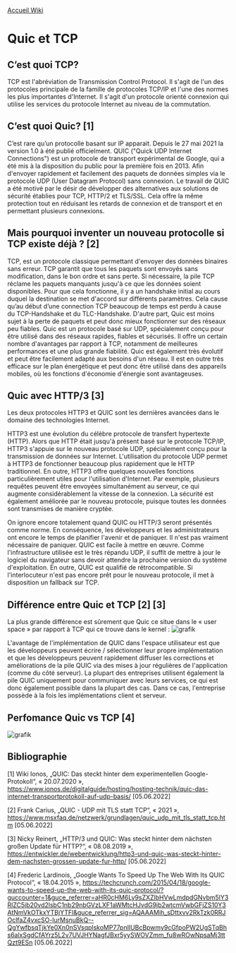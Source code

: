 [Accueil Wiki](https://epheclln.github.io/Wiki-TI/)
# Quic et TCP

## C’est quoi TCP?

TCP est l'abréviation de Transmission Control Protocol. Il s'agit de l'un des protocoles principale de la famille de protocoles TCP/IP et l'une des normes les plus importantes d'Internet. Il s'agit d'un protocole orienté connexion qui utilise les services du protocole Internet au niveau de la commutation.



## C’est quoi Quic? [1]
C’est rare qu’un protocolle basant sur IP apparait. Depuis le 27 mai 2021 la version 1.0 à été publié officielment. QUIC ("Quick UDP Internet Connections") est un protocole de transport expérimental de Google, qui a été mis à la disposition du public pour la première fois en 2013. Afin d'envoyer rapidement et facilement des paquets de données simples via le protocole UDP (User Datagram Protocol) sans connexion. Le travail de QUIC a été motivé par le désir de développer des alternatives aux solutions de sécurité établies pour TCP, HTTP/2 et TLS/SSL. Cela offre la même protection tout en réduisant les retards de connexion et de transport et en permettant plusieurs connexions.


## Mais pourquoi inventer un nouveau protocolle si TCP existe déjà ? [2]

TCP, est un protocole classique permettant d'envoyer des données binaires sans erreur. TCP garantit que tous les paquets sont envoyés sans modification, dans le bon ordre et sans perte. Si nécessaire, la pile TCP réclame les paquets manquants jusqu'à ce que les données soient disponibles. Pour que cela fonctionne, il y a un handshake initial au cours duquel la destination se met d'accord sur différents paramètres. Cela cause qu’au début d’une connection TCP beaucoup de temps est perdu à cause du TCP-Handshake et du TLC-Handshake.
D'autre part, Quic est moins sujet à la perte de paquets et peut donc mieux fonctionner sur des réseaux peu fiables. Quic est un protocole basé sur UDP, spécialement conçu pour être utilisé dans des réseaux rapides, fiables et sécurisés. Il offre un certain nombre d'avantages par rapport à TCP, notamment de meilleures performances et une plus grande fiabilité.
Quic est également très évolutif et peut être facilement adapté aux besoins d'un réseau. Il est en outre très efficace sur le plan énergétique et peut donc être utilisé dans des appareils mobiles, où les fonctions d'économie d'énergie sont avantageuses. 


## Quic avec HTTP/3 [3]


Les deux protocoles HTTP3 et QUIC sont les dernières avancées dans le domaine des technologies Internet. 

HTTP3 est une évolution du célèbre protocole de transfert hypertexte (HTTP). Alors que HTTP était jusqu'à présent basé sur le protocole TCP/IP, HTTP3 s'appuie sur le nouveau protocole UDP, spécialement conçu pour la transmission de données sur Internet. L'utilisation du protocole UDP permet à HTTP3 de fonctionner beaucoup plus rapidement que le HTTP traditionnel. En outre, HTTP3 offre quelques nouvelles fonctions particulièrement utiles pour l'utilisation d'Internet. Par exemple, plusieurs requêtes peuvent être envoyées simultanément au serveur, ce qui augmente considérablement la vitesse de la connexion. La sécurité est également améliorée par le nouveau protocole, puisque toutes les données sont transmises de manière cryptée.

On ignore encore totalement quand QUIC ou HTTP/3 seront présentés comme norme. En conséquence, les développeurs et les administrateurs ont encore le temps de planifier l'avenir et de paniquer. Il n'est pas vraiment nécessaire de paniquer.  QUIC est facile à mettre en œuvre. Comme l'infrastructure utilisée est le très répandu UDP, il suffit de mettre à jour le logiciel du navigateur sans devoir attendre la prochaine version du système d'exploitation. En outre, QUIC est qualifié de rétrocompatible. Si l'interlocuteur n'est pas encore prêt pour le nouveau protocole, il met à disposition un fallback sur TCP.


## Différence entre Quic et TCP [2] [3]

La plus grande différence est sûrement que Quic ce situe dans le « user space » par rapport à TCP qui ce trouve dans le kernel :
![grafik](https://user-images.githubusercontent.com/56824199/174491370-c7f36cac-c627-4e70-83a4-80d219ff3809.png)

L'avantage de l'implémentation de QUIC dans l'espace utilisateur est que les développeurs peuvent écrire / sélectionner leur propre implémentation et que les développeurs peuvent rapidement diffuser les corrections et améliorations de la pile QUIC via des mises à jour régulières de l'application (comme du côté serveur). La plupart des entreprises utilisent également la pile QUIC uniquement pour communiquer avec leurs services, ce qui est donc également possible dans la plupart des cas. Dans ce cas, l'entreprise possède à la fois les implémentations client et serveur.


## Perfomance Quic vs TCP [4]

![grafik](https://user-images.githubusercontent.com/56824199/174491383-a2e94588-8602-45ba-8a2b-b0bab52e645d.png)


## Bibliographie

[1] Wiki Ionos, „QUIC: Das steckt hinter dem experimentellen Google-Protokoll“,
« 20.07.2020 », https://www.ionos.de/digitalguide/hosting/hosting-technik/quic-das-internet-transportprotokoll-auf-udp-basis/ [05.06.2022]

[2] Frank Carius, „QUIC - UDP mit TLS statt TCP“, « 2021 », https://www.msxfaq.de/netzwerk/grundlagen/quic_udp_mit_tls_statt_tcp.htm [05.06.2022]

[3] Nicky Reinert, „HTTP/3 und QUIC: Was steckt hinter dem nächsten großen Update für HTTP?“, « 08.08.2019 », https://entwickler.de/webentwicklung/http3-und-quic-was-steckt-hinter-dem-nachsten-grossen-update-fur-http/ [05.06.2022]

[4] Frederic Lardinois, „Google Wants To Speed Up The Web With Its QUIC Protocol“, « 18.04.2015 », https://techcrunch.com/2015/04/18/google-wants-to-speed-up-the-web-with-its-quic-protocol/?guccounter=1&guce_referrer=aHR0cHM6Ly9sZXZlbHVwLmdpdGNvbm5lY3RlZC5jb20vd2lsbC1nb29nbGVzLXF1aWMtcHJvdG9jb2wtcmVwbGFjZS10Y3AtNmVkOTkxYTBjYTFl&guce_referrer_sig=AQAAAMih_sDttxvv2RkTzk0RRJOclfaZ4vxcSO-lurMsnuBkQ--QgYwfbsqTjkYe0Xn0nSVsqplskoMP77pnlIUBcBpwmy9cGfpoPW2UgSTqBhs6alxSgdCfAYrz5L2v7UVJHYNagfJBxr5yySWOVZmm_fu8wROwNpsaMj3ttQzt9ESn [05.06.2022]

